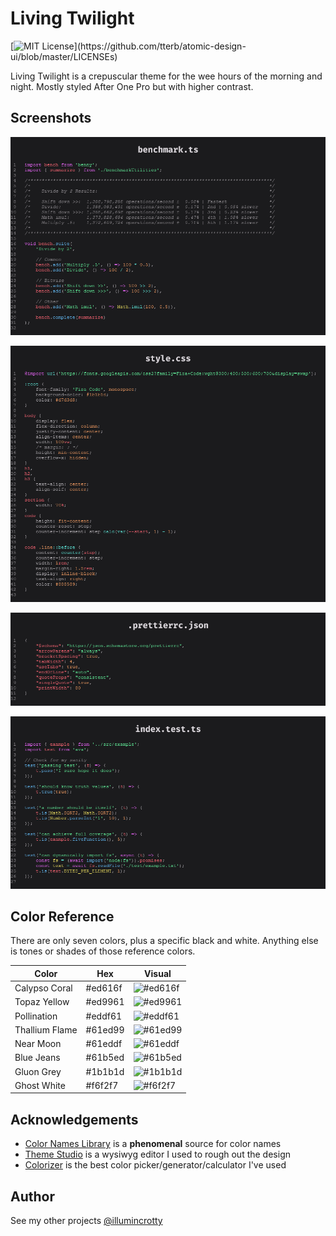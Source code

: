 # Living Twilight

[![MIT License](https://img.shields.io/apm/l/atomic-design-ui.svg?)](https://github.com/tterb/atomic-design-ui/blob/master/LICENSEs)

Living Twilight is a crepuscular theme for the wee hours of the morning and night. Mostly styled After One Pro but with higher contrast.

## Screenshots

![benchmark](https://github.com/illumincrotty/VSCode-Themes/blob/3d63779acb970267cd576547b026a13399b54bea/assets/code%20pictures/benchmark.ts.png)

![style css](https://github.com/illumincrotty/VSCode-Themes/blob/3d63779acb970267cd576547b026a13399b54bea/assets/code%20pictures/style.css.png)

![prettier json config](https://github.com/illumincrotty/VSCode-Themes/blob/3d63779acb970267cd576547b026a13399b54bea/assets/code%20pictures/prettierrc.json.png)

![index.test.ts](https://github.com/illumincrotty/VSCode-Themes/blob/3d63779acb970267cd576547b026a13399b54bea/assets/code%20pictures/index.test.ts.png)

## Color Reference

There are only seven colors, plus a specific black and white. Anything else is tones or shades of those reference colors.

| Color          | Hex     | Visual                                                      |
| -------------- | ------- | ----------------------------------------------------------- |
| Calypso Coral  | #ed616f | ![#ed616f](https://via.placeholder.com/50x15/ed616f?text=+) |
| Topaz Yellow   | #ed9961 | ![#ed9961](https://via.placeholder.com/50x15/ed9961?text=+) |
| Pollination    | #eddf61 | ![#eddf61](https://via.placeholder.com/50x15/eddf61?text=+) |
| Thallium Flame | #61ed99 | ![#61ed99](https://via.placeholder.com/50x15/61ed99?text=+) |
| Near Moon      | #61eddf | ![#61eddf](https://via.placeholder.com/50x15/61eddf?text=+) |
| Blue Jeans     | #61b5ed | ![#61b5ed](https://via.placeholder.com/50x15/61b5ed?text=+) |
| Gluon Grey     | #1b1b1d | ![#1b1b1d](https://via.placeholder.com/50x15/1b1b1d?text=+) |
| Ghost White    | #f6f2f7 | ![#f6f2f7](https://via.placeholder.com/50x15/d7d3d8?text=+) |

## Acknowledgements

- [Color Names Library](https://github.com/meodai/color-names) is a **phenomenal** source for color names
- [Theme Studio](https://themes.vscode.one) is a wysiwyg editor I used to rough out the design
- [Colorizer](http://colorizer.org/) is the best color picker/generator/calculator I've used
    <!-- https://tmtheme-editor.herokuapp.com/#!/editor/theme/Monokai -->
    <!-- https://shiki.matsu.io/ -->
    <!-- https://github.com/a20185/codechalk -->
    <!-- https://www.skypack.dev/view/scarbon -->
    <!-- https://github.com/shikijs/shiki/tree/main/packages/renderer-svg -->

## Author

See my other projects [@illumincrotty](https://www.github.com/illumincrotty)

<!-- #ed616f - error/bad -->
<!-- --- #874149 -->
<!-- #ed9961 - current lab(70.63, 26.08, 42.1) -->
<!-- #eddf61 - warn -->
<!-- --- #878042 -->
<!-- UNUSED #b5ed61 -->
<!-- UNUSED #6fed61 -->
<!-- #61ed99 - good -->
<!-- --- #41875E -->
<!-- #61eddf - new/info -->
<!-- --- #009588 lab(60.25, -38.34, -3.37) -->
<!-- #61b5ed lab(70.67, -9.34, -35.62) -->
<!-- --- #0c7fb3 lab(50, -9.34, -35.62) -->
<!-- UNUSED #616fed -->
<!-- UNUSED #9961ed -->
<!-- #df61ed -->
<!-- UNUSED #ed61b5 -->
<!--  -->
<!-- #111113 lab(5, 0.45, -1.23) -->
<!-- #131315 lab(5.95, 0.45, -1.23) -->
<!-- #1b1b1d lab(10, 0.45, -1.23) -->
<!-- #212122 lab(12.78, 0.25, -0.68) -->
<!-- #262627 lab(15, 0.45, -1.23) -->
<!-- #303032 lab(19.93, 0.48, -1.28) -->
<!-- #444446 lab(28.79, 0.43, -1.17) -->
<!-- #545456 lab(35.95, 0.45, -1.23) -->
<!-- #6f6f71 lab(47, 0.43, -1.17) -->
<!--  -->
<!-- #79767a lab(50, 1.91, -1.76) -->
<!-- #888589 lab(55.9, 1.91, -1.76) -->
<!-- #a29fa3 lab(65.9, 1.91, -1.76) -->
<!-- #bebabf lab(75.96, 2.33, -2.03) -->
<!-- #d7d3d8 lab(85, 2.33, -2.03) -->
<!-- #f6f2f7 lab(95.92, 2.22, -1.94) -->
<!--  -->

